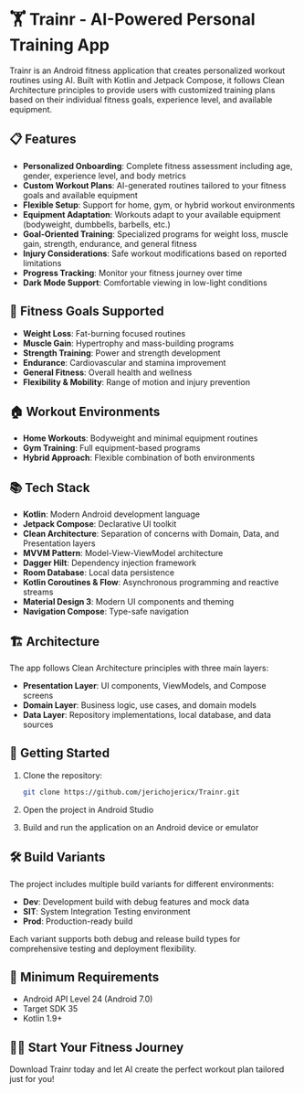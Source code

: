 # 🏋️ Trainr - AI-Powered Personal Training App

Trainr is an Android fitness application that creates personalized workout routines using AI. Built with Kotlin and Jetpack Compose, it follows Clean Architecture principles to provide users with customized training plans based on their individual fitness goals, experience level, and available equipment.

## 📋 Features

- **Personalized Onboarding**: Complete fitness assessment including age, gender, experience level, and body metrics
- **Custom Workout Plans**: AI-generated routines tailored to your fitness goals and available equipment
- **Flexible Setup**: Support for home, gym, or hybrid workout environments
- **Equipment Adaptation**: Workouts adapt to your available equipment (bodyweight, dumbbells, barbells, etc.)
- **Goal-Oriented Training**: Specialized programs for weight loss, muscle gain, strength, endurance, and general fitness
- **Injury Considerations**: Safe workout modifications based on reported limitations
- **Progress Tracking**: Monitor your fitness journey over time
- **Dark Mode Support**: Comfortable viewing in low-light conditions

## 🎯 Fitness Goals Supported

- **Weight Loss**: Fat-burning focused routines
- **Muscle Gain**: Hypertrophy and mass-building programs  
- **Strength Training**: Power and strength development
- **Endurance**: Cardiovascular and stamina improvement
- **General Fitness**: Overall health and wellness
- **Flexibility & Mobility**: Range of motion and injury prevention

## 🏠 Workout Environments

- **Home Workouts**: Bodyweight and minimal equipment routines
- **Gym Training**: Full equipment-based programs
- **Hybrid Approach**: Flexible combination of both environments

## 📚 Tech Stack

- **Kotlin**: Modern Android development language
- **Jetpack Compose**: Declarative UI toolkit
- **Clean Architecture**: Separation of concerns with Domain, Data, and Presentation layers
- **MVVM Pattern**: Model-View-ViewModel architecture
- **Dagger Hilt**: Dependency injection framework
- **Room Database**: Local data persistence
- **Kotlin Coroutines & Flow**: Asynchronous programming and reactive streams
- **Material Design 3**: Modern UI components and theming
- **Navigation Compose**: Type-safe navigation

## 🏗️ Architecture

The app follows Clean Architecture principles with three main layers:

- **Presentation Layer**: UI components, ViewModels, and Compose screens
- **Domain Layer**: Business logic, use cases, and domain models
- **Data Layer**: Repository implementations, local database, and data sources

## 🚀 Getting Started

1. Clone the repository:
   ```bash
   git clone https://github.com/jerichojericx/Trainr.git
   ```

2. Open the project in Android Studio

3. Build and run the application on an Android device or emulator

## 🛠️ Build Variants

The project includes multiple build variants for different environments:

- **Dev**: Development build with debug features and mock data
- **SIT**: System Integration Testing environment
- **Prod**: Production-ready build

Each variant supports both debug and release build types for comprehensive testing and deployment flexibility.

## 📱 Minimum Requirements

- Android API Level 24 (Android 7.0)
- Target SDK 35
- Kotlin 1.9+

## 🏃‍♀️ Start Your Fitness Journey

Download Trainr today and let AI create the perfect workout plan tailored just for you!
